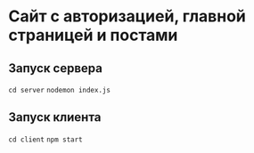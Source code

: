 # Сайт с авторизацией, главной страницей и постами

## Запуск сервера
`cd server`
`nodemon index.js`

## Запуск клиента
`cd client`
`npm start`
